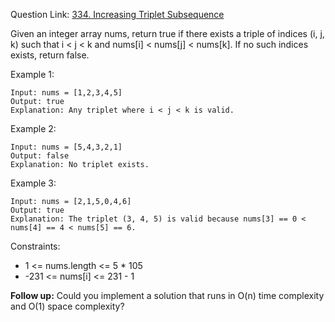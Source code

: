Question Link: [334. Increasing Triplet Subsequence](https://leetcode.com/problems/increasing-triplet-subsequence/)

Given an integer array nums, return true if there exists a triple of indices (i, j, k) such that i < j < k and nums[i] < nums[j] < nums[k]. If no such indices exists, return false.

 

Example 1:
```
Input: nums = [1,2,3,4,5]
Output: true
Explanation: Any triplet where i < j < k is valid.
```
Example 2:
```
Input: nums = [5,4,3,2,1]
Output: false
Explanation: No triplet exists.
```
Example 3:
```
Input: nums = [2,1,5,0,4,6]
Output: true
Explanation: The triplet (3, 4, 5) is valid because nums[3] == 0 < nums[4] == 4 < nums[5] == 6.
``` 

Constraints:

* 1 <= nums.length <= 5 * 105
* -231 <= nums[i] <= 231 - 1
 

**Follow up:** Could you implement a solution that runs in O(n) time complexity and O(1) space complexity?